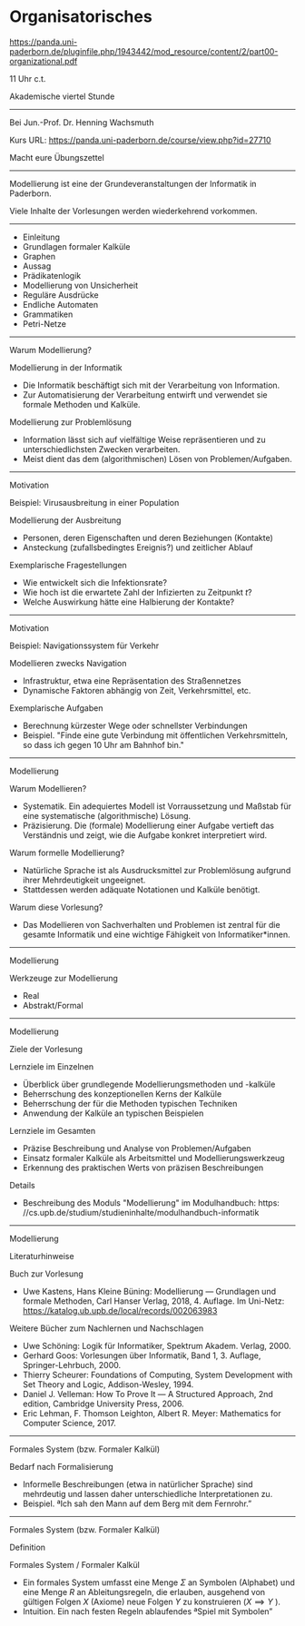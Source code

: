 # Organisatorisches

https://panda.uni-paderborn.de/pluginfile.php/1943442/mod_resource/content/2/part00-organizational.pdf

11 Uhr c.t.

Akademische viertel Stunde

---

Bei Jun.-Prof. Dr. Henning Wachsmuth

Kurs URL: https://panda.uni-paderborn.de/course/view.php?id=27710

Macht eure Übungszettel

---

Modellierung ist eine der Grundeveranstaltungen der Informatik in Paderborn.

Viele Inhalte der Vorlesungen werden wiederkehrend vorkommen.

---

- Einleitung
- Grundlagen formaler Kalküle
- Graphen
- Aussag
- Prädikatenlogik
- Modellierung von Unsicherheit
- Reguläre Ausdrücke
- Endliche Automaten
- Grammatiken
- Petri-Netze

---

Warum Modellierung?

Modellierung in der Informatik
- Die Informatik beschäftigt sich mit der Verarbeitung von Information.
- Zur Automatisierung der Verarbeitung entwirft und verwendet sie formale Methoden und Kalküle.

Modellierung zur Problemlösung
- Information lässt sich auf vielfältige Weise repräsentieren und zu unterschiedlichsten Zwecken verarbeiten.
- Meist dient das dem (algorithmischen) Lösen von Problemen/Aufgaben.

---

Motivation

Beispiel: Virusausbreitung in einer Population

Modellierung der Ausbreitung
- Personen, deren Eigenschaften und deren Beziehungen (Kontakte)
- Ansteckung (zufallsbedingtes Ereignis?) und zeitlicher Ablauf

Exemplarische Fragestellungen
- Wie entwickelt sich die Infektionsrate?
- Wie hoch ist die erwartete Zahl der Infizierten zu Zeitpunkt $t$?
- Welche Auswirkung hätte eine Halbierung der Kontakte?

---

Motivation

Beispiel: Navigationssystem für Verkehr

Modellieren zwecks Navigation
- Infrastruktur, etwa eine Repräsentation des Straßennetzes
- Dynamische Faktoren abhängig von Zeit, Verkehrsmittel, etc.

Exemplarische Aufgaben
- Berechnung kürzester Wege oder schnellster Verbindungen
- Beispiel. "Finde eine gute Verbindung mit öffentlichen Verkehrsmitteln, so dass ich gegen 10 Uhr am Bahnhof bin."

---

Modellierung

Warum Modellieren?
- Systematik. Ein adequiertes Modell ist Vorraussetzung und Maßstab für eine systematische (algorithmische) Lösung.
- Präzisierung. Die (formale) Modellierung einer Aufgabe vertieft das Verständnis und zeigt, wie die Aufgabe konkret interpretiert wird.

Warum formelle Modellierung?
- Natürliche Sprache ist als Ausdrucksmittel zur Problemlösung aufgrund ihrer Mehrdeutigkeit ungeeignet.
- Stattdessen werden adäquate Notationen und Kalküle benötigt.

Warum diese Vorlesung?
- Das Modellieren von Sachverhalten und Problemen ist zentral für die
gesamte Informatik und eine wichtige Fähigkeit von Informatiker*innen.

---

Modellierung

Werkzeuge zur Modellierung

- Real
- Abstrakt/Formal

---

Modellierung

Ziele der Vorlesung

Lernziele im Einzelnen
- Überblick über grundlegende Modellierungsmethoden und -kalküle
- Beherrschung des konzeptionellen Kerns der Kalküle
- Beherrschung der für die Methoden typischen Techniken
- Anwendung der Kalküle an typischen Beispielen

Lernziele im Gesamten
- Präzise Beschreibung und Analyse von Problemen/Aufgaben
- Einsatz formaler Kalküle als Arbeitsmittel und Modellierungswerkzeug
- Erkennung des praktischen Werts von präzisen Beschreibungen

Details
- Beschreibung des Moduls "Modellierung" im Modulhandbuch: https:
//cs.upb.de/studium/studieninhalte/modulhandbuch-informatik

---

Modellierung

Literaturhinweise

Buch zur Vorlesung
- Uwe Kastens, Hans Kleine Büning: Modellierung — Grundlagen und
formale Methoden, Carl Hanser Verlag, 2018, 4. Auflage.
Im Uni-Netz: https://katalog.ub.upb.de/local/records/002063983

Weitere Bücher zum Nachlernen und Nachschlagen
- Uwe Schöning: Logik für Informatiker, Spektrum Akadem. Verlag, 2000.
- Gerhard Goos: Vorlesungen über Informatik, Band 1, 3. Auflage,
Springer-Lehrbuch, 2000.
- Thierry Scheurer: Foundations of Computing, System Development
with Set Theory and Logic, Addison-Wesley, 1994.
- Daniel J. Velleman: How To Prove It — A Structured Approach, 2nd
edition, Cambridge University Press, 2006.
- Eric Lehman, F. Thomson Leighton, Albert R. Meyer: Mathematics for
Computer Science, 2017.

---

Formales System (bzw. Formaler Kalkül)

Bedarf nach Formalisierung
- Informelle Beschreibungen (etwa in natürlicher Sprache) sind
mehrdeutig und lassen daher unterschiedliche Interpretationen zu.
- Beispiel. ªIch sah den Mann auf dem Berg mit dem Fernrohr.”

---

Formales System (bzw. Formaler Kalkül)

Definition

Formales System / Formaler Kalkül
- Ein formales System umfasst eine Menge $\Sigma$ an Symbolen (Alphabet)
und eine Menge $R$ an Ableitungsregeln, die erlauben, ausgehend von
gültigen Folgen $X$ (Axiome) neue Folgen $Y$ zu konstruieren ($X\implies Y$ ).
- Intuition. Ein nach festen Regeln ablaufendes ªSpiel mit Symbolen”